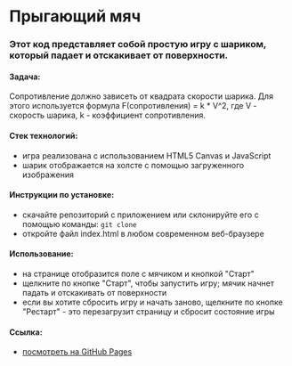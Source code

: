 # Прыгающий мяч

### Этот код представляет собой простую игру с шариком, который падает и отскакивает от поверхности.

#### Задача:

Сопротивление должно зависеть от квадрата скорости шарика. Для этого используется формула F(сопротивления) = k \* V^2, где V - скорость шарика, k - коэффициент сопротивления.

#### Стек технологий:

- игра реализована с использованием HTML5 Canvas и JavaScript
- шарик отображается на холсте с помощью загруженного изображения

#### Инструкции по установке:

- cкачайте репозиторий с приложением или склонируйте его с помощью команды: `git clone`
- oткройте файл index.html в любом современном веб-браузере

#### Использование:

- на странице отобразится поле с мячиком и кнопкой "Старт"
- щелкните по кнопке "Старт", чтобы запустить игру; мячик начнет падать и отскакивать от поверхности
- если вы хотите сбросить игру и начать заново, щелкните по кнопке "Рестарт" - это перезагрузит страницу и сбросит состояние игры

#### Ссылка:

- [посмотреть на GitHub Pages](https://mashamoreva.github.io/bouncing-ball/)
